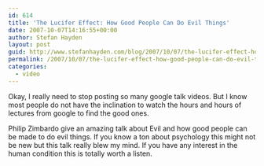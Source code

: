 ```yaml
---
id: 614
title: 'The Lucifer Effect: How Good People Can Do Evil Things'
date: 2007-10-07T14:16:55+00:00
author: Stefan Hayden
layout: post
guid: http://www.stefanhayden.com/blog/2007/10/07/the-lucifer-effect-how-good-people-can-do-evil-things/
permalink: /2007/10/07/the-lucifer-effect-how-good-people-can-do-evil-things/
categories:
  - video
---
```

Okay, I really need to stop posting so many google talk videos. But I know most people do not have the inclination to watch the hours and hours of lectures from google to find the good ones.

Philip Zimbardo give an amazing talk about Evil and how good people can be made to do evil things. If you know a ton about psychology this might not be new but this talk really blew my mind. If you have any interest in the human condition this is totally worth a listen.
<object width="425" height="353"><param name="movie" value="http://www.youtube.com/v/rUyDznt5V4I&rel=1"></param><param name="wmode" value="transparent"></param><embed src="http://www.youtube.com/v/rUyDznt5V4I&rel=1" type="application/x-shockwave-flash" wmode="transparent" width="425" height="353"></embed></object>